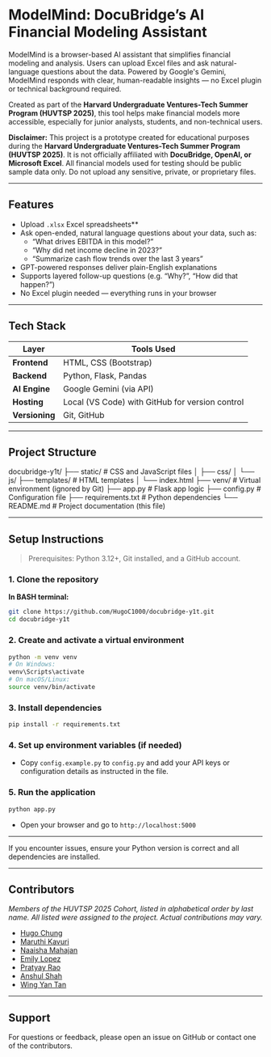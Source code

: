 # ModelMind: DocuBridge’s AI Financial Modeling Assistant

ModelMind is a browser-based AI assistant that simplifies financial modeling and analysis. Users can upload Excel files and ask natural-language questions about the data. Powered by Google's Gemini, ModelMind responds with clear, human-readable insights — no Excel plugin or technical background required.

Created as part of the **Harvard Undergraduate Ventures-Tech Summer Program (HUVTSP 2025)**, this tool helps make financial models more accessible, especially for junior analysts, students, and non-technical users.

**Disclaimer:** This project is a prototype created for educational purposes during the **Harvard Undergraduate Ventures-Tech Summer Program (HUVTSP 2025)**. It is not officially affiliated with **DocuBridge, OpenAI, or Microsoft Excel**. All financial models used for testing should be public sample data only. Do not upload any sensitive, private, or proprietary files.

---

## Features

- Upload `.xlsx` Excel spreadsheets**
- Ask open-ended, natural language questions about your data, such as:
  - “What drives EBITDA in this model?”
  - “Why did net income decline in 2023?”
  - “Summarize cash flow trends over the last 3 years”
- GPT-powered responses deliver plain-English explanations
- Supports layered follow-up questions (e.g. “Why?”, “How did that happen?”)
- No Excel plugin needed — everything runs in your browser

---

## Tech Stack

| Layer         | Tools Used                                       |
| ------------- | ------------------------------------------------ |
| **Frontend**  | HTML, CSS (Bootstrap)                            |
| **Backend**   | Python, Flask, Pandas                            |
| **AI Engine** | Google Gemini (via API)                          |
| **Hosting**   | Local (VS Code) with GitHub for version control  |
| **Versioning**| Git, GitHub                                      |

---

## Project Structure

docubridge-y1t/
├── static/                 # CSS and JavaScript files
│   ├── css/
│   └── js/
├── templates/              # HTML templates
│   └── index.html
├── venv/                   # Virtual environment (ignored by Git)
├── app.py                  # Flask app logic
├── config.py               # Configuration file
├── requirements.txt        # Python dependencies
└── README.md               # Project documentation (this file)

---

## Setup Instructions

> Prerequisites: Python 3.12+, Git installed, and a GitHub account.

### 1. Clone the repository
**In BASH terminal:**
```bash
git clone https://github.com/HugoC1000/docubridge-y1t.git
cd docubridge-y1t
```

### 2. Create and activate a virtual environment
```bash
python -m venv venv
# On Windows:
venv\Scripts\activate
# On macOS/Linux:
source venv/bin/activate
```

### 3. Install dependencies
```bash
pip install -r requirements.txt
```

### 4. Set up environment variables (if needed)
- Copy `config.example.py` to `config.py` and add your API keys or configuration details as instructed in the file.

### 5. Run the application
```bash
python app.py
```
- Open your browser and go to `http://localhost:5000`

---

If you encounter issues, ensure your Python version is correct and all dependencies are installed.

---

## Contributors
*Members of the HUVTSP 2025 Cohort, listed in alphabetical order by last name. All listed were assigned to the project. Actual contributions may vary.*

- [Hugo Chung](https://github.com/HugoC1000)
- [Maruthi Kavuri](#)
- [Naaisha Mahajan](https://github.com/baaisha)
- [Emily Lopez](https://github.com/ThisIsEmily13)
- [Pratyay Rao](https://github.com/PratyayVRao)
- [Anshul Shah](https://github.com/ashah28-create)
- [Wing Yan Tan](https://github.com/Venus-tan)

---

## Support
For questions or feedback, please open an issue on GitHub or contact one of the contributors.
